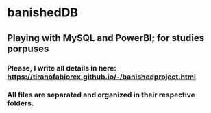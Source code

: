 # banishedDB

## Playing with MySQL and PowerBI; for studies porpuses

### Please, I write all details in here: https://tiranofabiorex.github.io/-/banishedproject.html

### All files are separated and organized in their respective folders.

